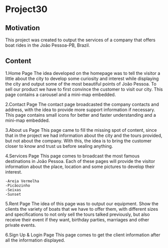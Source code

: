 # Project30 

## Motivation
This project was created to output the services of a company that offers boat rides in the João Pessoa-PB, Brazil.

## Content

1.Home Page
    The idea developed on the homepage was to tell the visitor a little about the city to develop some curiosity and interest while displaying the city and output some of the most beautiful points of João Pessoa. To sell our product we have to first convince the customer to visit our city. This page contains a carousel and a mini-map embedded.

2.Contact Page
    The contact page broadcasted the company contacts and address, with the idea to provide more support information if necessary. This page contains small icons for better and faster understanding and a mini-map embedded.

3.About us Page
    This page came to fill the missing spot of content, since that in the project we had information about the city and the tours provided, but not about the company. With this, the idea is to bring the customer closer to know and trust us before sealing anything.

4.Services Page
    This page comes to broadcast the most famous destinations in João Pessoa. Each of these pages will provide the visitor information about the place, location and some pictures to develop their interest.

    -Areia Vermelha
    -Picãozinho
    -Seixas
    -Sunset

5.Rent Page
    The idea of this page was to output our equipment. Show the clients the variety of boats that we have to offer them, with different sizes and specifications to not only sell the tours talked previously, but also receive their event if they want, birthday parties, marriages and other private events.

6.Sign Up & Login Page
    This page comes to get the client information after all the information displayed.
    

 
